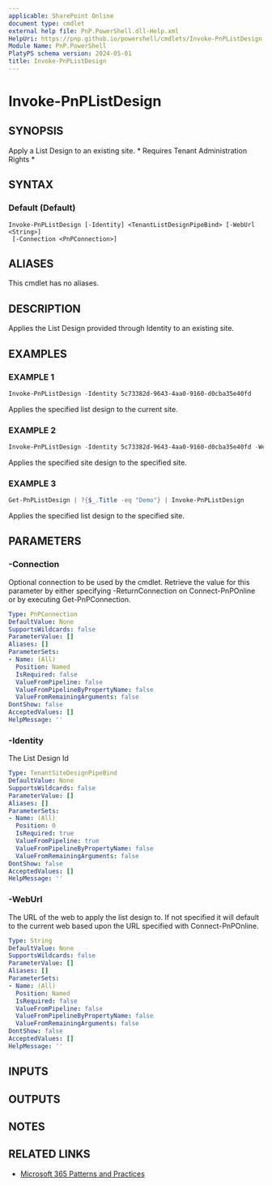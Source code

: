 ```yaml
---
applicable: SharePoint Online
document type: cmdlet
external help file: PnP.PowerShell.dll-Help.xml
HelpUri: https://pnp.github.io/powershell/cmdlets/Invoke-PnPListDesign.html
Module Name: PnP.PowerShell
PlatyPS schema version: 2024-05-01
title: Invoke-PnPListDesign
---
```


# Invoke-PnPListDesign

## SYNOPSIS

Apply a List Design to an existing site. * Requires Tenant Administration Rights *

## SYNTAX

### Default (Default)

```
Invoke-PnPListDesign [-Identity] <TenantListDesignPipeBind> [-WebUrl <String>]
 [-Connection <PnPConnection>]
```

## ALIASES

This cmdlet has no aliases.

## DESCRIPTION

Applies the List Design provided through Identity to an existing site.

## EXAMPLES

### EXAMPLE 1

```powershell
Invoke-PnPListDesign -Identity 5c73382d-9643-4aa0-9160-d0cba35e40fd
```

Applies the specified list design to the current site.

### EXAMPLE 2

```powershell
Invoke-PnPListDesign -Identity 5c73382d-9643-4aa0-9160-d0cba35e40fd -WebUrl "https://contoso.sharepoint.com/sites/mydemosite"
```

Applies the specified site design to the specified site.

### EXAMPLE 3

```powershell
Get-PnPListDesign | ?{$_.Title -eq "Demo"} | Invoke-PnPListDesign
```

Applies the specified list design to the specified site.

## PARAMETERS

### -Connection

Optional connection to be used by the cmdlet. Retrieve the value for this parameter by either specifying -ReturnConnection on Connect-PnPOnline or by executing Get-PnPConnection.

```yaml
Type: PnPConnection
DefaultValue: None
SupportsWildcards: false
ParameterValue: []
Aliases: []
ParameterSets:
- Name: (All)
  Position: Named
  IsRequired: false
  ValueFromPipeline: false
  ValueFromPipelineByPropertyName: false
  ValueFromRemainingArguments: false
DontShow: false
AcceptedValues: []
HelpMessage: ''
```

### -Identity

The List Design Id

```yaml
Type: TenantSiteDesignPipeBind
DefaultValue: None
SupportsWildcards: false
ParameterValue: []
Aliases: []
ParameterSets:
- Name: (All)
  Position: 0
  IsRequired: true
  ValueFromPipeline: true
  ValueFromPipelineByPropertyName: false
  ValueFromRemainingArguments: false
DontShow: false
AcceptedValues: []
HelpMessage: ''
```

### -WebUrl

The URL of the web to apply the list design to. If not specified it will default to the current web based upon the URL specified with Connect-PnPOnline.

```yaml
Type: String
DefaultValue: None
SupportsWildcards: false
ParameterValue: []
Aliases: []
ParameterSets:
- Name: (All)
  Position: Named
  IsRequired: false
  ValueFromPipeline: false
  ValueFromPipelineByPropertyName: false
  ValueFromRemainingArguments: false
DontShow: false
AcceptedValues: []
HelpMessage: ''
```

## INPUTS

## OUTPUTS

## NOTES

## RELATED LINKS

- [Microsoft 365 Patterns and Practices](https://aka.ms/m365pnp)
